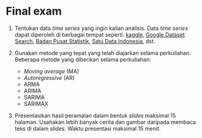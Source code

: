 # Final exam

1. Tentukan data _time series_ yang ingin kalian analisis. Data _time series_
   dapat diperoleh di berbagai tempat seperti: [kaggle](kaggle.com),
   [Google Dataset Search](https://datasetsearch.research.google.com/),
   [Badan Pusat Statistik](https://www.bps.go.id/), [Satu Data Indonesia](https://data.go.id/),
   dst.

2. Gunakan metode yang tepat yang telah diajarkan selama perkuliahan. 
   Beberapa metode yang diberikan selama perkuliahan:
   - _Moving average_ (MA)
   - _Autoregressive_ (AR)
   - ARMA
   - ARIMA
   - SARIMA
   - SARIMAX

3. Presentasikan hasil peramalan dalam bentuk _slides_ maksimal 15 halaman.
   Usahakan lebih banyak cerita dan gambar daripada membaca teks di dalam 
   _slides_. Waktu presentasi maksimal 15 menit.